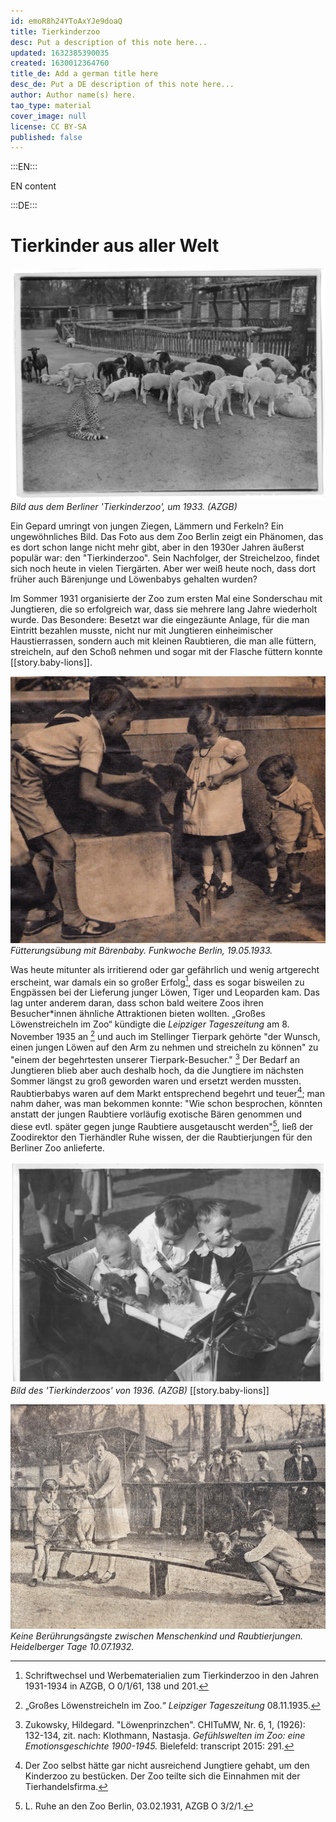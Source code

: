 ```yaml
---
id: emoR8h24YToAxYJe9doaQ
title: Tierkinderzoo
desc: Put a description of this note here...
updated: 1632385390035
created: 1630012364760
title_de: Add a german title here
desc_de: Put a DE description of this note here...
author: Author name(s) here.
tao_type: material
cover_image: null
license: CC BY-SA
published: false
---
```


:::EN:::

EN content

:::DE:::

# Tierkinder aus aller Welt

![Gepardenjunges und junge Hausschweine und Schafe](images\cmw\Tierkindergarten_1930er.jpg)
_Bild aus dem Berliner 'Tierkinderzoo', um 1933. (AZGB)_


Ein Gepard umringt von jungen Ziegen, Lämmern und Ferkeln? Ein ungewöhnliches Bild. Das Foto aus dem Zoo Berlin zeigt ein Phänomen, das es dort schon lange nicht mehr gibt, aber in den 1930er Jahren äußerst populär war: den "Tierkinderzoo". Sein Nachfolger, der Streichelzoo, findet sich noch heute in vielen Tiergärten. Aber wer weiß heute noch, dass dort früher auch Bärenjunge und Löwenbabys gehalten wurden?
 
Im Sommer 1931 organisierte der Zoo zum ersten Mal eine Sonderschau mit Jungtieren, die so erfolgreich war, dass sie mehrere lang Jahre wiederholt wurde. Das Besondere: Besetzt war die eingezäunte Anlage, für die man Eintritt bezahlen musste, nicht nur mit Jungtieren einheimischer Haustierrassen, sondern auch mit kleinen Raubtieren, die man alle füttern, streicheln, auf den Schoß nehmen und sogar mit der Flasche füttern konnte [[story.baby-lions]].  

![xxx](images\TierkinderzooFunkwocheBerlin15Mai1933.jpg)
_Fütterungsübung mit Bärenbaby. Funkwoche Berlin, 19.05.1933._

Was heute mitunter als irritierend oder gar gefährlich und wenig artgerecht erscheint, war damals ein so großer Erfolg[^Tierkinderzoo1], dass es sogar bisweilen zu Engpässen bei der Lieferung junger Löwen, Tiger und Leoparden kam. Das lag unter anderem daran, dass schon bald weitere Zoos ihren Besucher\*innen ähnliche Attraktionen bieten wollten. „Großes Löwenstreicheln im Zoo“ kündigte die _Leipziger Tageszeitung_ am 8. November 1935 an [^Tierkinderzoo2]  und auch im Stellinger Tierpark gehörte "der Wunsch, einen jungen Löwen auf den Arm zu nehmen und streicheln zu können" zu "einem der begehrtesten unserer Tierpark-Besucher." [^Tierkinderzoo3] Der Bedarf an Jungtieren blieb aber auch deshalb hoch, da die Jungtiere im nächsten Sommer längst zu groß geworden waren und ersetzt werden mussten. Raubtierbabys waren auf dem Markt entsprechend begehrt und teuer[^Tierkinderzoo4]; man nahm daher, was man bekommen konnte: "Wie schon besprochen, könnten anstatt der jungen Raubtiere vorläufig exotische Bären genommen und diese evtl. später gegen junge Raubtiere ausgetauscht werden"[^Tierkinderzoo5], ließ der Zoodirektor den Tierhändler Ruhe wissen, der die Raubtierjungen für den Berliner Zoo anlieferte. 





![Kleinkinder spielen in einem Kinderwagen mit jungen Raubkatzen](images\cmw\Tierkinderzoo_1936.jpg)
_Bild des 'Tierkinderzoos' von 1936. (AZGB)_ [[story.baby-lions]]


![xxx](images\TierkinderzooHeidelbergerTageblatt10Juli1932.jpg) 
_Keine Berührungsängste zwischen Menschenkind und Raubtierjungen. Heidelberger Tage 10.07.1932._

[^Tierkinderzoo1]: Schriftwechsel und Werbematerialien zum Tierkinderzoo in den Jahren 1931-1934 in AZGB, O 0/1/61, 138 und 201.

[^Tierkinderzoo2]: „Großes Löwenstreicheln im Zoo.“ _Leipziger Tageszeitung_ 08.11.1935.

[^Tierkinderzoo3]: Zukowsky, Hildegard. "Löwenprinzchen". CHITuMW, Nr. 6, 1, (1926): 132-134, zit. nach: Klothmann, Nastasja. _Gefühlswelten im Zoo: eine Emotionsgeschichte 1900-1945._ Bielefeld: transcript 2015: 291.

[^Tierkinderzoo4]: Der Zoo selbst hätte gar nicht ausreichend Jungtiere gehabt, um den Kinderzoo zu bestücken. Der Zoo teilte sich die Einnahmen mit der Tierhandelsfirma. 

[^Tierkinderzoo5]: L. Ruhe an den Zoo Berlin, 03.02.1931, AZGB O 3/2/1.
